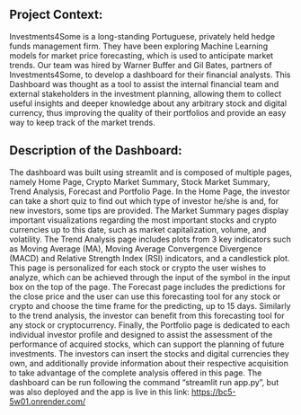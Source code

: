 ## Project Context:
Investments4Some is a long-standing Portuguese, privately held hedge funds management firm. They have been exploring Machine Learning models for market price forecasting, which is used to anticipate market trends. Our team was hired by Warner Buffer and Gil Bates, partners of Investments4Some, to develop a dashboard for their financial analysts. 
This Dashboard was thought as a tool to assist the internal financial team and external stakeholders in the investment planning, allowing them to collect useful insights and deeper knowledge about any arbitrary stock and digital currency, thus improving the quality of their portfolios and provide an easy way to keep track of the market trends.

## Description of the Dashboard:
The dashboard was built using streamlit and is composed of multiple pages, namely Home Page, Crypto Market Summary, Stock Market Summary, Trend Analysis, Forecast and Portfolio Page.
In the Home Page, the investor can take a short quiz to find out which type of investor he/she is and, for new investors, some tips are provided.
The Market Summary pages display important visualizations regarding the most important stocks and crypto currencies up to this date, such as market capitalization, volume, and volatility. 
The Trend Analysis page includes plots from 3 key indicators such as Moving Average (MA), Moving Average Convergence Divergence (MACD) and Relative Strength Index (RSI) indicators, and a candlestick plot. This page is personalized for each stock or crypto the user wishes to analyze, which can be achieved through the input of the symbol in the input box on the top of the page.
The Forecast page includes the predictions for the close price and the user can use this forecasting tool for any stock or crypto and choose the time frame for the predicting, up to 15 days. Similarly to the trend analysis, the investor can benefit from this forecasting tool for any stock or cryptocurrency.
Finally, the Portfolio page is dedicated to each individual investor profile and designed to assist the assessment of the performance of acquired stocks, which can support the planning of future investments. The investors can insert the stocks and digital currencies they own, and additionally provide information about their respective acquisition to take advantage of the complete analysis offered in this page.
The dashboard can be run following the command “streamlit run app.py”, but was also deployed and the app is live in this link: https://bc5-5w01.onrender.com/

